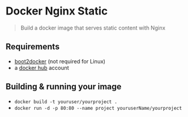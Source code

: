 Docker Nginx Static
===============

> Build a docker image that serves static content with Nginx


## Requirements

- [boot2docker](http://boot2docker.io) (not required for Linux)
- a [docker hub](http://hub.docker.com) account

## Building & running your image

- `docker build -t youruser/yourproject .`
- `docker run -d -p 80:80 --name project youruserName/yourproject`
